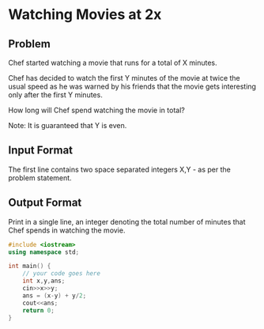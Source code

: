 # Watching Movies at 2x
## Problem
Chef started watching a movie that runs for a total of X minutes.

Chef has decided to watch the first Y minutes of the movie at twice the usual speed as he was warned by his friends that the movie gets interesting only after the first Y minutes.

How long will Chef spend watching the movie in total?

Note: It is guaranteed that Y is even.

## Input Format
The first line contains two space separated integers X,Y - as per the problem statement.
## Output Format
Print in a single line, an integer denoting the total number of minutes that Chef spends in watching the movie.

```cpp
#include <iostream>
using namespace std;

int main() {
	// your code goes here
	int x,y,ans;
	cin>>x>>y;
	ans = (x-y) + y/2;
	cout<<ans;
	return 0;
}
```